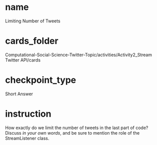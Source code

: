 # name

Limiting Number of Tweets

# cards_folder

Computational-Social-Science-Twitter-Topic/activities/Activity2_Stream Twitter API/cards

# checkpoint_type

Short Answer

# instruction

How exactly do we limit the number of tweets in the last part of code? Discuss *in your own words*, and be sure to mention the role of the StreamListener class.  